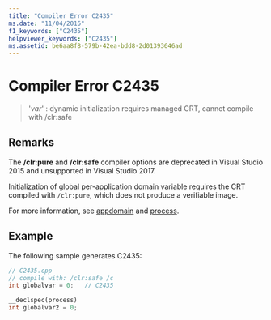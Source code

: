 ```yaml
---
title: "Compiler Error C2435"
ms.date: "11/04/2016"
f1_keywords: ["C2435"]
helpviewer_keywords: ["C2435"]
ms.assetid: be6aa8f8-579b-42ea-bdd8-2d01393646ad
---
```

# Compiler Error C2435

> '*var*' : dynamic initialization requires managed CRT, cannot compile with /clr:safe

## Remarks

The **/clr:pure** and **/clr:safe** compiler options are deprecated in Visual Studio 2015 and unsupported in Visual Studio 2017.

Initialization of global per-application domain variable requires the CRT compiled with `/clr:pure`, which does not produce a verifiable image.

For more information, see [appdomain](../../cpp/appdomain.md) and [process](../../cpp/process.md).

## Example

The following sample generates C2435:

```cpp
// C2435.cpp
// compile with: /clr:safe /c
int globalvar = 0;   // C2435

__declspec(process)
int globalvar2 = 0;
```